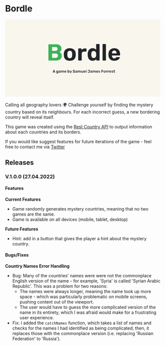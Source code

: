 # Bordle

![Bordle logo](assets/imgs/loading-screen.png)

Calling all geography lovers 🌍 Challenge yourself by finding the mystery country based on its neighbours. For each incorrect guess, a new bordering country will reveal itself.

This game was created using the [Rest Country API](https://restcountries.com/) to output information about each countries and its borders.

If you would like suggest features for future iterations of the game - feel free to contact me via [Twitter](https://twitter.com/samueljforrest)

## Releases

### V.1.0.0 (27.04.2022)

#### Features

**Current Features**

- Game randomly generates mystery countries, meaning that no two games are the same.
- Game is available on all devices (mobile, tablet, desktop)

**Future Features**

- Hint: add in a button that gives the player a hint about the mystery country.

#### Bugs/Fixes

**Country Names Error Handling**

- Bug: Many of the countries' names were were not the commonplace English version of the name - for example, 'Syria' is called 'Syrian Arabic Republic'. This was a problem for two reasons:
  - The names were always longer, meaning the name took up more space - which was particularly problematic on mobile screens, pushing content out of the viewport.
  - The user would have to guess the more complicated version of the name in its entirety, which I was afraid would make for a frustrating user experience.
- Fix: I added the `catchNames` function, which takes a list of names and checks for the names I had identified as being complicated; then, it replaces those with the commonplace version (i.e. replacing 'Russian Federation' to 'Russia').
